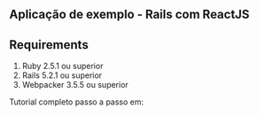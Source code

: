 ## Aplicação de exemplo - Rails com ReactJS

## Requirements

1. Ruby 2.5.1 ou superior
2. Rails 5.2.1 ou superior
3. Webpacker 3.5.5 ou superior


Tutorial completo passo a passo em:

